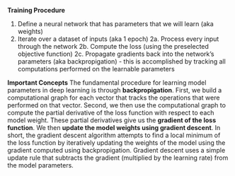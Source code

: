 **Training Procedure**
1. Define a neural network that has parameters that we will learn (aka weights)
2. Iterate over a dataset of inputs (aka 1 epoch)
	2a. Process every input through the network
	2b. Compute the loss (using the preselected objective function)
	2c. Propagate gradients back into the network’s parameters (aka backpropigation)
		- this is accomplished by tracking all computations performed on the learnable parameters

**Important Concepts**
The fundamental procedure for learning model parameters in deep learning is through **backpropigation**. First, we build a computational graph for each vector that tracks the operations that were performed on that vector. Second, we then use the computational graph to compute the partial derivative of the loss function with respect to each model weight. These partial derivatives give us the **gradient of the loss function**. We then **update the model weights using gradient descent**. In short, the gradient descent algorithm attempts to find a local minimum of the loss function by iteratively updating the weights of the model using the gradient computed using backpropigation. Gradient descent uses a simple update rule that subtracts the gradient (multiplied by the learning rate) from the model parameters. 
